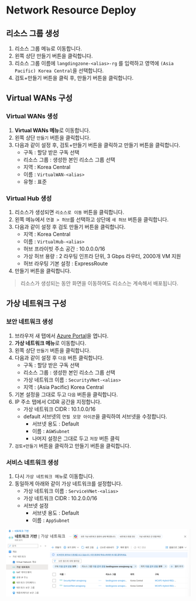 # Network Resource Deploy

## 리소스 그룹 생성

1. 리소스 그룹 메뉴로 이동합니다.
2. 왼쪽 상단 만들기 버튼을 클릭합니다.
3. 리소스 그룹 이름에 `langdingzone-<alias>-rg` 를 입력하고 영역에 `(Asia Pacific) Korea Central`을 선택합니다.
4. 검토+만들기 버튼을 클릭 후, 만들기 버튼을 클릭합니다.

## Virtual WANs 구성

### Virtual WANs 생성

1. **Virtual WANs 메뉴**로 이동합니다.
2. 왼쪽 상단 `만들기` 버튼을 클릭합니다.
3. 다음과 같이 설정 후, 검토+만들기 버튼을 클릭하고 만들기 버튼을 클릭합니다.
    - 구독 : 할당 받은 구독 선택
    - 리소스 그룹 : 생성한 본인 리소스 그룹 선택
    - 지역 : Korea Central
    - 이름 : `VirtualWAN-<alias>`
    - 유형 : 표준

### Virtual Hub 생성

1. 리소스가 생성되면 `리소스로 이동` 버튼을 클릭합니다.
2. 왼쪽 메뉴에서 `연결 > 허브`를 선택하고 상단에 `새 허브` 버튼을 클릭합니다.
3. 다음과 같이 설정 후 검토 만들기 버튼을 클릭합니다.
    - 지역 : Korea Central
    - 이름 : `VirtualHub-<alias>`
    - 허브 프라이빗 주소 공간 : 10.0.0.0/16
    - 가상 허브 용량 : 2 라우팅 인프라 단위, 3 Gbps 라우터, 2000개 VM 지원
    - 허브 라우팅 기본 설정 : ExpressRoute
4. 만들기 버튼을 클릭합니다.

> 리소스가 생성되는 동안 화면을 이동하여도 리소스는 계속해서 배포됩니다.
> 

## 가상 네트워크 구성

### 보안 네트워크 생성

1. 브라우저 새 탭에서 [Azure Portal](https://portal.azure.com)을 엽니다.
2. **가상 네트워크 메뉴**로 이동합니다.
3. 왼쪽 상단 `만들기` 버튼을 클릭합니다.
4. 다음과 같이 설정 후 `다음` 버튼 클릭합니다.
    - 구독 : 할당 받은 구독 선택
    - 리소스 그룹 : 생성한 본인 리소스 그룹 선택
    - 가상 네트워크 이름 : `SecurityVNet-<alias>`
    - 지역 : (Asia Pacific) Korea Central
5. 기본 설정을 그대로 두고 `다음` 버튼을 클릭합니다.
6. IP 주소 탭에서 CIDR 공간을 지정합니다.
    - 가상 네트워크 CIDR : 10.1.0.0/16
    - default 서브넷의 `연필 모양 아이콘`을 클릭하여 서브넷을 수정합니다.
        - 서브넷 용도 : Default
        - 이름 : `AGWSubnet`
        - 나머지 설정은 그대로 두고 `저장` 버튼 클릭
7. `검토+만들기` 버튼을 클릭하고 만들기 버튼을 클릭합니다.

### 서비스 네트워크 생성

1. 다시 `가상 네트워크 메뉴`로 이동합니다.
2. 동일하게 아래와 같이 가상 네트워크를 설정합니다.
    - 가상 네트워크 이름 : `ServiceVNet-<alias>`
    - 가상 네트워크 CIDR : 10.2.0.0/16
    - 서브넷 설정
        - 서브넷 용도 : Default
        - 이름 : `AppSubnet`

![image.png](./images/image.png)